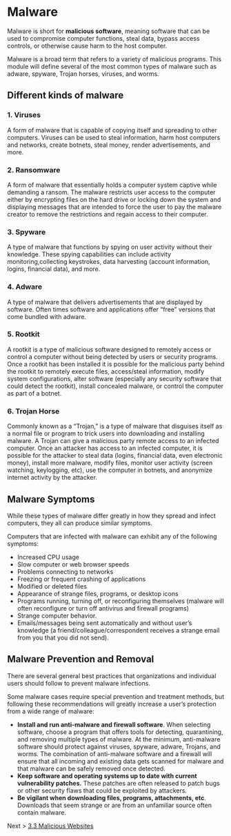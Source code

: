 # Malware 
Malware is short for __malicious software__, meaning software that can be used to compromise computer functions, steal data, bypass access controls, or otherwise cause harm to the host computer.

Malware is a broad term that refers to a variety of malicious programs. This module will define several of the most common types of malware such as  adware, spyware, Trojan horses, viruses, and worms. 

## Different kinds of malware

### 1. Viruses 
A form of malware that is capable of copying itself and spreading to other computers. Viruses can be used to steal information, harm host computers and networks, create botnets, steal money, render advertisements, and more.
### 2. Ransomware 
A form of malware that essentially holds a computer system captive while demanding a ransom. The malware restricts user access to the computer either by encrypting files on the hard drive or locking down the system and displaying messages that are intended to force the user to pay the malware creator to remove the restrictions and regain access to their computer.
### 3. Spyware 
A type of malware that functions by spying on user activity without their knowledge. These spying capabilities can include activity monitoring,collecting keystrokes, data harvesting (account information, logins, financial data), and more. 
### 4. Adware 
A type of malware that delivers advertisements that are displayed by software. Often times software and applications offer “free” versions that come bundled with adware.
### 5. Rootkit 
A rootkit is a type of malicious software designed to remotely access or control a computer without being detected by users or security programs. Once a rootkit has been installed it is possible for the malicious party behind the rootkit to remotely execute files, access/steal information, modify system configurations, alter software (especially any security software that could detect the rootkit), install concealed malware, or control the computer as part of a botnet.
### 6. Trojan Horse 
Commonly known as a “Trojan,” is a type of malware that disguises itself as a normal file or program to trick users into downloading and installing malware. A Trojan can give a malicious party remote access to an infected computer. Once an attacker has access to an infected computer, it is possible for the attacker to steal data (logins, financial data, even electronic money), install more malware, modify files, monitor user activity (screen watching, keylogging, etc), use the computer in botnets, and anonymize internet activity by the attacker.

## Malware Symptoms

While these types of malware differ greatly in how they spread and infect computers, they all can produce similar symptoms.

Computers that are infected with malware can exhibit any of the following symptoms:
* Increased CPU usage
* Slow computer or web browser speeds
* Problems connecting to networks
* Freezing or frequent crashing of applications
* Modified or deleted files
* Appearance of strange files, programs, or desktop icons
* Programs running, turning off, or reconfiguring themselves (malware will often reconfigure or turn off antivirus and firewall programs)
* Strange computer behavior.
* Emails/messages being sent automatically and without user’s knowledge (a friend/colleague/correspondent receives a strange email from you that you did not send).

## Malware Prevention and Removal
There are several general best practices that organizations and individual users should follow to prevent malware infections. 

Some malware cases require special prevention and treatment methods, but following these recommendations will greatly increase a user’s protection from a wide range of malware:
* __Install and run anti-malware and firewall software__. When selecting software, choose a program that offers tools for detecting, quarantining, and removing multiple types of malware. At the minimum, anti-malware software should protect against viruses, spyware, adware, Trojans, and worms. The combination of anti-malware software and a firewall will ensure that all incoming and existing data gets scanned for malware and that malware can be safely removed once detected.
* __Keep software and operating systems up to date with current vulnerability patches.__ These patches are often released to patch bugs or other security flaws that could be exploited by attackers.
* __Be vigilant when downloading files, programs, attachments, etc__. Downloads that seem strange or are from an unfamiliar source often contain malware.

Next > [3.3 Malicious Websites](https://the-mind.github.io/OnlineSecurity/training/maliciouswebsites) 
